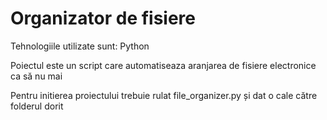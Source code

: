 # Organizator de fisiere
Tehnologiile utilizate sunt: Python

Poiectul este un script care automatiseaza aranjarea de fisiere electronice
ca să nu mai 

Pentru initierea proiectului trebuie rulat file_organizer.py și dat o cale către folderul dorit
